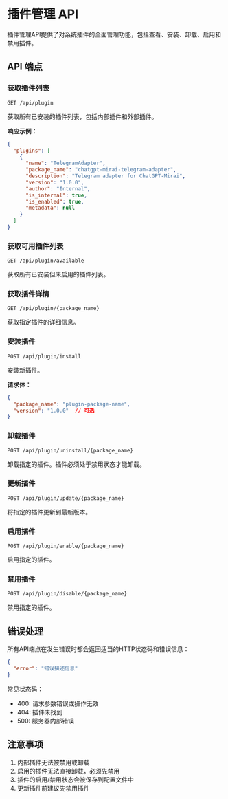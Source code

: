 # 插件管理 API

插件管理API提供了对系统插件的全面管理功能，包括查看、安装、卸载、启用和禁用插件。

## API 端点

### 获取插件列表

```http
GET /api/plugin
```

获取所有已安装的插件列表，包括内部插件和外部插件。

**响应示例：**
```json
{
  "plugins": [
    {
      "name": "TelegramAdapter",
      "package_name": "chatgpt-mirai-telegram-adapter",
      "description": "Telegram adapter for ChatGPT-Mirai",
      "version": "1.0.0",
      "author": "Internal",
      "is_internal": true,
      "is_enabled": true,
      "metadata": null
    }
  ]
}
```

### 获取可用插件列表

```http
GET /api/plugin/available
```

获取所有已安装但未启用的插件列表。

### 获取插件详情

```http
GET /api/plugin/{package_name}
```

获取指定插件的详细信息。

### 安装插件

```http
POST /api/plugin/install
```

安装新插件。

**请求体：**
```json
{
  "package_name": "plugin-package-name",
  "version": "1.0.0"  // 可选
}
```

### 卸载插件

```http
POST /api/plugin/uninstall/{package_name}
```

卸载指定的插件。插件必须处于禁用状态才能卸载。

### 更新插件

```http
POST /api/plugin/update/{package_name}
```

将指定的插件更新到最新版本。

### 启用插件

```http
POST /api/plugin/enable/{package_name}
```

启用指定的插件。

### 禁用插件

```http
POST /api/plugin/disable/{package_name}
```

禁用指定的插件。

## 错误处理

所有API端点在发生错误时都会返回适当的HTTP状态码和错误信息：

```json
{
  "error": "错误描述信息"
}
```

常见状态码：
- 400: 请求参数错误或操作无效
- 404: 插件未找到
- 500: 服务器内部错误

## 注意事项

1. 内部插件无法被禁用或卸载
2. 启用的插件无法直接卸载，必须先禁用
3. 插件的启用/禁用状态会被保存到配置文件中
4. 更新插件前建议先禁用插件 